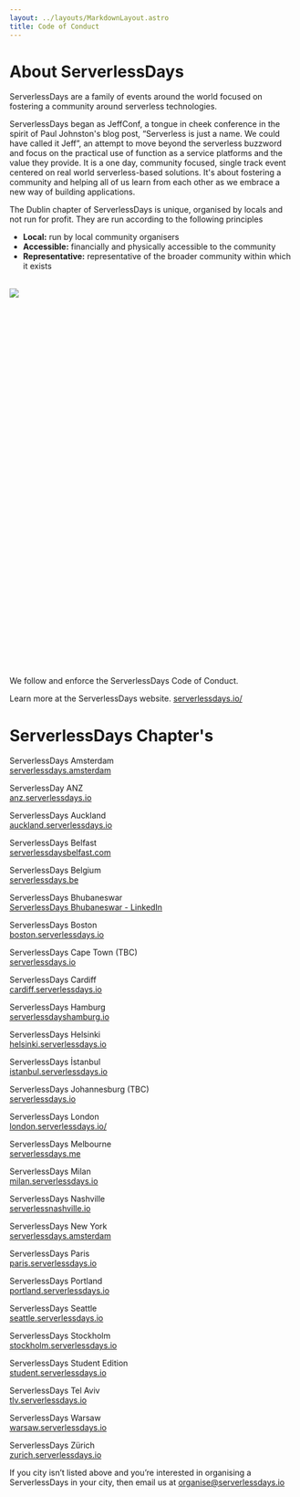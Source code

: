 ```yaml
---
layout: ../layouts/MarkdownLayout.astro
title: Code of Conduct
---
```


# About ServerlessDays

ServerlessDays are a family of events around the world focused on fostering a community around serverless technologies.
          
ServerlessDays began as JeffConf, a tongue in cheek conference in the spirit of Paul Johnston's blog post, 
“Serverless is just a name. We could have called it Jeff”, an attempt to move beyond the serverless buzzword and focus on the 
practical use of function as a service platforms and the value they provide. It is a one day, community focused, 
single track event centered on real world serverless-based solutions. It's about fostering a community and helping all of us learn 
from each other as we embrace a new way of building applications.

The Dublin chapter of ServerlessDays is unique, organised by locals and not run for profit. They are run according to the following principles

<ul>
  <li><b>Local:</b> run by local community organisers</li>
  <li><b>Accessible:</b> financially and physically accessible to the community</li>
  <li><b>Representative:</b> representative of the broader community within which it exists</li>
</ul>
<br />
<div class="container jeff-conf">
    <img src="/jeff-conf.png"/>
</div>

We follow and enforce the ServerlessDays Code of Conduct.

Learn more at the ServerlessDays website. <a target="_blank" href="https://serverlessdays.io/">serverlessdays.io/</a>

# ServerlessDays Chapter's

ServerlessDays Amsterdam<br />
<a target="_blank" href="https://serverlessdays.amsterdam/">serverlessdays.amsterdam</a>

ServerlessDay ANZ<br />
<a target="_blank" href="https://anz.serverlessdays.io/">anz.serverlessdays.io</a> 

ServerlessDays Auckland<br />
<a target="_blank" href="https://auckland.serverlessdays.io/">auckland.serverlessdays.io</a> 

ServerlessDays Belfast<br />
<a target="_blank" href="https://serverlessdaysbelfast.com/">serverlessdaysbelfast.com</a>

ServerlessDays Belgium<br />
<a target="_blank" href="https://serverlessdays.be/">serverlessdays.be</a>

ServerlessDays Bhubaneswar<br />
<a target="_blank" href="https://www.linkedin.com/company/serverlessdays-bhubaneswar/">ServerlessDays Bhubaneswar - LinkedIn</a>

ServerlessDays Boston<br />
<a target="_blank" href="https://boston.serverlessdays.io/">boston.serverlessdays.io</a>

ServerlessDays Cape Town (TBC)<br />
<a target="_blank" href="https://serverlessdays.io/">serverlessdays.io</a> 

ServerlessDays Cardiff<br />
<a target="_blank" href="https://cardiff.serverlessdays.io/">cardiff.serverlessdays.io</a>

ServerlessDays Hamburg<br />
<a target="_blank" href="https://serverlessdayshamburg.io/">serverlessdayshamburg.io</a>

ServerlessDays Helsinki<br />
<a target="_blank" href="https://helsinki.serverlessdays.io/">helsinki.serverlessdays.io</a>

<!-- ServerlessDays Ireland<br />
<a target="_blank" href="https://ireland.serverlessdays.io/">ireland.serverlessdays.io</a> -->

ServerlessDays İstanbul<br />
<a target="_blank" href="https://istanbul.serverlessdays.io/">istanbul.serverlessdays.io</a>

ServerlessDays Johannesburg (TBC)<br />
<a target="_blank" href="https://serverlessdays.io/">serverlessdays.io</a> 

ServerlessDays London<br />
<a target="_blank" href="https://london.serverlessdays.io/">london.serverlessdays.io/</a>

ServerlessDays Melbourne<br />
<a target="_blank" href="https://www.serverlessdays.me/">serverlessdays.me</a>

ServerlessDays Milan<br />
<a target="_blank" href="https://milan.serverlessdays.io/">milan.serverlessdays.io</a>

ServerlessDays Nashville<br />
<a target="_blank" href="https://serverlessnashville.io/">serverlessnashville.io</a>

ServerlessDays New York<br />
<a target="_blank" href="https://serverlessdays.amsterdam/">serverlessdays.amsterdam</a>

ServerlessDays Paris<br />
<a target="_blank" href="https://paris.serverlessdays.io/">paris.serverlessdays.io</a>

ServerlessDays Portland<br />
<a target="_blank" href="https://portland.serverlessdays.io/">portland.serverlessdays.io</a>

ServerlessDays Seattle<br />
<a target="_blank" href="https://seattle.serverlessdays.io/">seattle.serverlessdays.io</a>

ServerlessDays Stockholm<br />
<a target="_blank" href="https://stockholm.serverlessdays.io/">stockholm.serverlessdays.io</a>

ServerlessDays Student Edition<br />
<a target="_blank" href="https://student.serverlessdays.io/">student.serverlessdays.io</a>

ServerlessDays Tel Aviv<br />
<a target="_blank" href="https://tlv.serverlessdays.io/">tlv.serverlessdays.io</a>

ServerlessDays Warsaw<br />
<a target="_blank" href="https://warsaw.serverlessdays.io/">warsaw.serverlessdays.io</a>

ServerlessDays Zürich<br />
<a target="_blank" href="https://zurich.serverlessdays.io/">zurich.serverlessdays.io</a>

If you city isn’t listed above and you’re interested in organising a ServerlessDays in your city, then email us at <a target="_blank" href = "mailto: organise@serverlessdays.io?subject = Setup a ServerlessDays in my City&body=I would like to arrange a ServerlessDays event in my town please send me more details.">organise@serverlessdays.io</a>

<style lang="scss">

  .jeff-conf {
    margin: auto;
    height: 665px;
    width: 800px;
  }

</style>